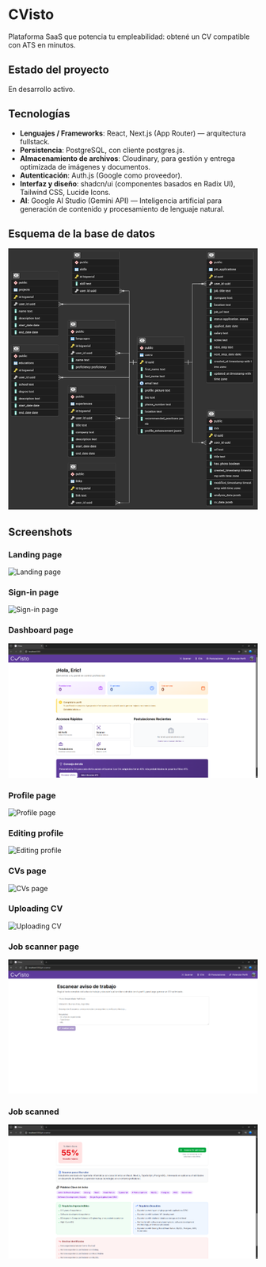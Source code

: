 # CVisto

Plataforma SaaS que potencia tu empleabilidad: obtené un CV compatible con ATS en minutos.

## Estado del proyecto

En desarrollo activo.

## Tecnologías

- **Lenguajes / Frameworks**: React, Next.js (App Router) — arquitectura fullstack.
- **Persistencia**: PostgreSQL, con cliente postgres.js.
- **Almacenamiento de archivos**: Cloudinary, para gestión y entrega optimizada de imágenes y documentos.
- **Autenticación**: Auth.js (Google como proveedor).
- **Interfaz y diseño**: shadcn/ui (componentes basados en Radix UI), Tailwind CSS, Lucide Icons.
- **AI**: Google AI Studio (Gemini API) — Inteligencia artificial para generación de contenido y procesamiento de lenguaje natural.

## Esquema de la base de datos

![Database schema](db/diagram.png)

## Screenshots

### Landing page

![Landing page](screenshots/landing-page.png)

### Sign-in page

![Sign-in page](screenshots/sign-in.png)

### Dashboard page

![Dashboard page](screenshots/dashboard.png)

### Profile page

![Profile page](screenshots/profile.png)

### Editing profile

![Editing profile](screenshots/editing-profile.png)

### CVs page

![CVs page](screenshots/cvs.png)

### Uploading CV

![Uploading CV](screenshots/uploading-cv.png)

### Job scanner page

![Job scanner page](screenshots/scanner.png)

### Job scanned

![Job scanned](screenshots/job-scanned.png)
